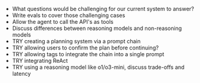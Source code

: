 - What questions would be challenging for our current
  system to answer?
- Write evals to cover those challenging cases
- Allow the agent to call the API's as tools
- Discuss differences between reasoning models and
  non-reasoning models
- TRY creating a planning system via a prompt chain
- TRY allowing users to confirm the plan before continuing?
- TRY allowing <thinking> tags to integrate the chain into a single prompt
- TRY integrating ReAct
- TRY using a reasoning model like o1/o3-mini, discuss trade-offs and latency

